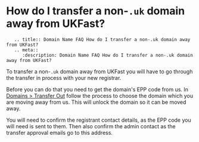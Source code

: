 # How do I transfer a non-`.uk` domain away from UKFast?

```eval_rst
   .. title:: Domain Name FAQ How do I transfer a non-.uk domain away from UKFast?
   .. meta::
      :description: Domain Name FAQ How do I transfer a non-.uk domain away from UKFast?
```

To transfer a non-`.uk` domain away from UKFast you will have to go through the transfer in process with your new registrar.

Before you can do that you need to get the domain's EPP code from us. In [Domains > Transfer Out](https://my.ukfast.co.uk/domains/transfer_out_stage1.php) follow the process to choose the domain which you are moving away from us. This will unlock the domain so it can be moved away.

You will need to confirm the registrant contact details, as the EPP code you will need is sent to them. Then also confirm the admin contact as the transfer approval emails go to this address.

